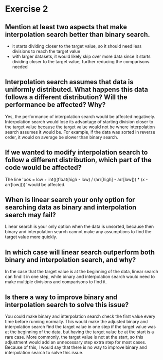 # Exercise 2
## Mention at least two aspects that make interpolation search better than binary search.
- it starts dividing closer to the target value, so it should need less divisions to reach the target value
- with larger datasets, it would likely skip over more data since it starts dividing closer to the target value, further reducing the comparisons needed

## Interpolation search assumes that data is uniformly distributed. What happens this data follows a different distribution? Will the performance be affected? Why?
Yes, the performance of interpolation search would be affected negatively. Interpolation search would lose its advantage of starting division closer to the target value because the target value would not be where interpolation search assumes it would be. For example, if the data was sorted in reverse order, it would on average be slower than binary search.

## If we wanted to modify interpolation search to follow a different distribution, which part of the code would be affected? 
The line 'pos = low + int(((float(high - low) / (arr[high] - arr[low])) * (x - arr[low])))' would be affected.

## When is linear search your only option for searching data as binary and interpolation search may fail?
Linear search is your only option when the data is unsorted, because then binary and interpolation search cannot make any assumptions to find the target value more quickly.

## In which case will linear search outperform both binary and interpolation search, and why?
In the case that the target value is at the beginning of the data, linear search can find it in one step, while binary and interpolation search would need to make multiple divisions and comparisons to find it.

## Is there a way to improve binary and interpolation search to solve this issue?
You could make binary and interpolation search check the first value every time before running normally. This would make the adjusted binary and interpolation search find the target value in one step if the target value was at the beginning of the data, but having the target value be at the start is a rare case. More commonly, the target value is not at the start, so this adjustment would add an unnecessary step extra step for most cases. Because of this, I would say that there is no way to improve binary and interpolation search to solve this issue.
